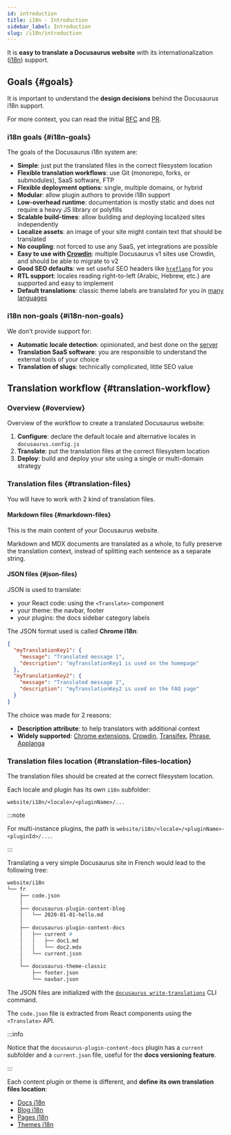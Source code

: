 ```yaml
---
id: introduction
title: i18n - Introduction
sidebar_label: Introduction
slug: /i18n/introduction
---
```


It is **easy to translate a Docusaurus website** with its internationalization ([i18n](https://en.wikipedia.org/wiki/Internationalization_and_localization)) support.

## Goals {#goals}

It is important to understand the **design decisions** behind the Docusaurus i18n support.

For more context, you can read the initial [RFC](https://github.com/facebook/docusaurus/issues/3317) and [PR](https://github.com/facebook/docusaurus/pull/3325).

### i18n goals {#i18n-goals}

The goals of the Docusaurus i18n system are:

- **Simple**: just put the translated files in the correct filesystem location
- **Flexible translation workflows**: use Git (monorepo, forks, or submodules), SaaS software, FTP
- **Flexible deployment options**: single, multiple domains, or hybrid
- **Modular**: allow plugin authors to provide i18n support
- **Low-overhead runtime**: documentation is mostly static and does not require a heavy JS library or polyfills
- **Scalable build-times**: allow building and deploying localized sites independently
- **Localize assets**: an image of your site might contain text that should be translated
- **No coupling**: not forced to use any SaaS, yet integrations are possible
- **Easy to use with [Crowdin](https://crowdin.com/)**: multiple Docusaurus v1 sites use Crowdin, and should be able to migrate to v2
- **Good SEO defaults**: we set useful SEO headers like [`hreflang`](https://developers.google.com/search/docs/advanced/crawling/localized-versions) for you
- **RTL support**: locales reading right-to-left (Arabic, Hebrew, etc.) are supported and easy to implement
- **Default translations**: classic theme labels are translated for you in [many languages](https://github.com/facebook/docusaurus/tree/master/packages/docusaurus-theme-classic/codeTranslations)

### i18n non-goals {#i18n-non-goals}

We don't provide support for:

- **Automatic locale detection**: opinionated, and best done on the [server](../deployment.mdx)
- **Translation SaaS software**: you are responsible to understand the external tools of your choice
- **Translation of slugs**: technically complicated, little SEO value

## Translation workflow {#translation-workflow}

### Overview {#overview}

Overview of the workflow to create a translated Docusaurus website:

1. **Configure**: declare the default locale and alternative locales in `docusaurus.config.js`
1. **Translate**: put the translation files at the correct filesystem location
1. **Deploy**: build and deploy your site using a single or multi-domain strategy

### Translation files {#translation-files}

You will have to work with 2 kind of translation files.

#### Markdown files {#markdown-files}

This is the main content of your Docusaurus website.

Markdown and MDX documents are translated as a whole, to fully preserve the translation context, instead of splitting each sentence as a separate string.

#### JSON files {#json-files}

JSON is used to translate:

- your React code: using the `<Translate>` component
- your theme: the navbar, footer
- your plugins: the docs sidebar category labels

The JSON format used is called **Chrome i18n**:

```json
{
  "myTranslationKey1": {
    "message": "Translated message 1",
    "description": "myTranslationKey1 is used on the homepage"
  },
  "myTranslationKey2": {
    "message": "Translated message 2",
    "description": "myTranslationKey2 is used on the FAQ page"
  }
}
```

The choice was made for 2 reasons:

- **Description attribute**: to help translators with additional context
- **Widely supported**: [Chrome extensions](https://developer.chrome.com/docs/extensions/mv2/i18n-messages/), [Crowdin](https://support.crowdin.com/file-formats/chrome-json/), [Transifex](https://docs.transifex.com/formats/chrome-json), [Phrase](https://help.phrase.com/help/chrome-json-messages), [Applanga](https://www.applanga.com/docs/formats/chrome_i18n_json)

### Translation files location {#translation-files-location}

The translation files should be created at the correct filesystem location.

Each locale and plugin has its own `i18n` subfolder:

```
website/i18n/<locale>/<pluginName>/...
```

:::note

For multi-instance plugins, the path is `website/i18n/<locale>/<pluginName>-<pluginId>/...`.

:::

Translating a very simple Docusaurus site in French would lead to the following tree:

```bash
website/i18n
└── fr
    ├── code.json
    │
    ├── docusaurus-plugin-content-blog
    │   └── 2020-01-01-hello.md
    │
    ├── docusaurus-plugin-content-docs
    │   ├── current #
    │   │   ├── doc1.md
    │   │   └── doc2.mdx
    │   └── current.json
    │
    └── docusaurus-theme-classic
        ├── footer.json
        └── navbar.json
```

The JSON files are initialized with the [`docusaurus write-translations`](../cli.md#docusaurus-write-translations) CLI command.

The `code.json` file is extracted from React components using the `<Translate>` API.

:::info

Notice that the `docusaurus-plugin-content-docs` plugin has a `current` subfolder and a `current.json` file, useful for the **docs versioning feature**.

:::

Each content plugin or theme is different, and **define its own translation files location**:

- [Docs i18n](../api/plugins/plugin-content-docs.md#i18n)
- [Blog i18n](../api/plugins/plugin-content-blog.md#i18n)
- [Pages i18n](../api/plugins/plugin-content-pages.md#i18n)
- [Themes i18n](../api/themes/theme-configuration.md#i18n)
